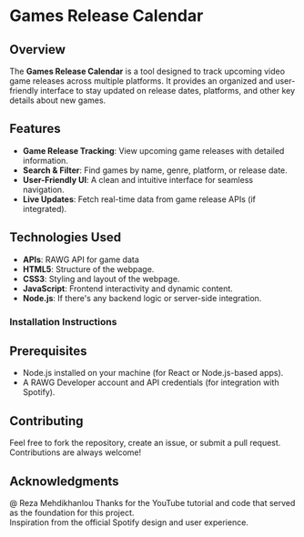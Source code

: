 # Games Release Calendar

## Overview
The **Games Release Calendar** is a tool designed to track upcoming video game releases across multiple platforms. It provides an organized and user-friendly interface to stay updated on release dates, platforms, and other key details about new games.

## Features
-  **Game Release Tracking**: View upcoming game releases with detailed information.
-  **Search & Filter**: Find games by name, genre, platform, or release date.
-  **User-Friendly UI**: A clean and intuitive interface for seamless navigation.
-  **Live Updates**: Fetch real-time data from game release APIs (if integrated).

## Technologies Used
- **APIs**: RAWG API for game data
- **HTML5**: Structure of the webpage.  
- **CSS3**: Styling and layout of the webpage.  
- **JavaScript**: Frontend interactivity and dynamic content.  
- **Node.js**: If there's any backend logic or server-side integration.

### Installation Instructions
## Prerequisites
- Node.js installed on your machine (for React or Node.js-based apps).  
- A RAWG Developer account and API credentials (for integration with Spotify).

## Contributing
Feel free to fork the repository, create an issue, or submit a pull request. Contributions are always welcome!

## Acknowledgments
@	Reza Mehdikhanlou Thanks for the YouTube tutorial and code that served as the foundation for this project.  
Inspiration from the official Spotify design and user experience.

